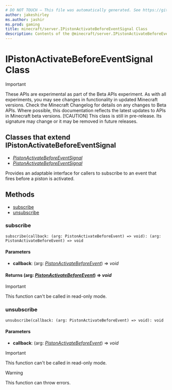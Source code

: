 ```yaml
---
# DO NOT TOUCH — This file was automatically generated. See https://github.com/mojang/minecraftapidocsgenerator to modify descriptions, examples, etc.
author: jakeshirley
ms.author: jashir
ms.prod: gaming
title: minecraft/server.IPistonActivateBeforeEventSignal Class
description: Contents of the @minecraft/server.IPistonActivateBeforeEventSignal class.
---
```

# IPistonActivateBeforeEventSignal Class
>[!IMPORTANT]
>These APIs are experimental as part of the Beta APIs experiment. As with all experiments, you may see changes in functionality in updated Minecraft versions. Check the Minecraft Changelog for details on any changes to Beta APIs. Where possible, this documentation reflects the latest updates to APIs in Minecraft beta versions.
> [!CAUTION]
> This class is still in pre-release.  Its signature may change or it may be removed in future releases.

## Classes that extend IPistonActivateBeforeEventSignal
- [*PistonActivateBeforeEventSignal*](PistonActivateBeforeEventSignal.md)
- [*PistonActivateBeforeEventSignal*](PistonActivateBeforeEventSignal.md)

Provides an adaptable interface for callers to subscribe to an event that fires before a piston is activated.

## Methods
- [subscribe](#subscribe)
- [unsubscribe](#unsubscribe)

### **subscribe**
`
subscribe(callback: (arg: PistonActivateBeforeEvent) => void): (arg: PistonActivateBeforeEvent) => void
`

#### **Parameters**
- **callback**: (arg: [*PistonActivateBeforeEvent*](PistonActivateBeforeEvent.md)) => *void*

#### **Returns** (arg: [*PistonActivateBeforeEvent*](PistonActivateBeforeEvent.md)) => *void*

> [!IMPORTANT]
> This function can't be called in read-only mode.

### **unsubscribe**
`
unsubscribe(callback: (arg: PistonActivateBeforeEvent) => void): void
`

#### **Parameters**
- **callback**: (arg: [*PistonActivateBeforeEvent*](PistonActivateBeforeEvent.md)) => *void*

> [!IMPORTANT]
> This function can't be called in read-only mode.

> [!WARNING]
> This function can throw errors.

